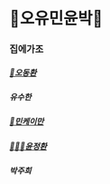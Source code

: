 # 🙌오유민윤박🙌 

### 집에가조 

##### [🛌오동환](/members/Oh.md)

##### 유수한

##### [:tada:민케이만](members/Min.md)

##### [🧑🏻‍💻윤정환](members/yoon.md)

##### 박주희
